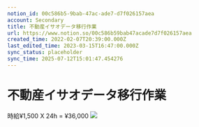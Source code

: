 ```yaml
---
notion_id: 00c586b5-9bab-47ac-ade7-d7f026157aea
account: Secondary
title: 不動産イサオデータ移行作業
url: https://www.notion.so/00c586b59bab47acade7d7f026157aea
created_time: 2022-02-07T20:39:00.000Z
last_edited_time: 2023-03-15T16:47:00.000Z
sync_status: placeholder
sync_time: 2025-07-12T15:01:47.454276
---
```

# 不動産イサオデータ移行作業

時給¥1,500 X 24h = ¥36,000
![](https://prod-files-secure.s3.us-west-2.amazonaws.com/d58fe38c-a9d4-4466-aed9-85604b7b2c6d/0aaa51a5-3c27-4ebd-904c-8101df2242a5/%E3%82%B9%E3%82%AF%E3%83%AA%E3%83%BC%E3%83%B3%E3%82%B7%E3%83%A7%E3%83%83%E3%83%88_2022-02-21_18.00.12.png?X-Amz-Algorithm=AWS4-HMAC-SHA256&X-Amz-Content-Sha256=UNSIGNED-PAYLOAD&X-Amz-Credential=ASIAZI2LB4665LAG42OO%2F20250719%2Fus-west-2%2Fs3%2Faws4_request&X-Amz-Date=20250719T064444Z&X-Amz-Expires=3600&X-Amz-Security-Token=IQoJb3JpZ2luX2VjEIX%2F%2F%2F%2F%2F%2F%2F%2F%2F%2FwEaCXVzLXdlc3QtMiJHMEUCIQDTcYrJd8KIcGQeU9AUJG6S3XJP1WcLNfNVxWPxpdztxAIgEhtm2GhkyvQw5xL1R4jVNpxDmZI0Cs5t%2BDkhAlHbYf0qiAQInv%2F%2F%2F%2F%2F%2F%2F%2F%2F%2FARAAGgw2Mzc0MjMxODM4MDUiDCQjQg3dxj8G2uAPeCrcA8hQp1dG5Q%2BDMbEog%2Bpo7HH2CZuwmfy5gRzVW9iaywy9h1NhMYiAGcpu2oZOG4vvoXA9AyDFPzOxFZrk4RP9N7aJi0xuZprx%2BeCMpQxFuFJqVZrb851mC69fq8L9AcQXaYwbUyfWVtEudYQFiKbtqc0MOJJMAdoTBYCSo9gTLLN5ktbsFBFKuU5OWjrE6HrGgRaGuRvYvFzQ8xG2cj1pyTm2B81a5TUsPdDpHdXjpHfa8r2vqAIpuMRGiTWJtQW227%2F%2BaFJ4VFR6Oz1zMTAEs1Exvfwa9GVOzIPm7W9DXlPhmZt1PYEydvy54duwonC3%2F7qMnWgYH%2FiIBfMvUo%2FGEYzgnJiaNe%2F9ByMKq%2BVqtFfPRarcpt1V%2FInVFR2vzugZ42ur%2FmImoXlzwRO%2BU6TWRJtUzJIImX1lgoSTebB5TlDguOsvh1SRMM8y5aE0mRY4Kx%2BdEb5saMQTNAwzwQKDrUwAsesQ9zHSTP%2BbqNVLkkoiLiqhZXNicvknhmUYi%2BoZ6cPk7%2FhIlm4Vlp5xxwU2l0Kl0hCu99VSqJCuVDrf9d7qifUke4FEhhvabvut2dACaxOYb3M1syAYLwkqQmr0vVJ8blpTbEamdyGqW73ytcFY5zJZXoxNEEsIad2fMNLF7MMGOqUBV17CBaFWg0kyaZnr74C0DizM2sxZMjR9LfqEgxM82zogveZtRiepBFmsAgIf4k87JGS0DPmx1f17mxI%2FIvmJdYe7uLTz7fR3LsPtKt6oZSllGqBZHqkiXrxrCrbDt8tRRKVVE16cAyDlwGIlD%2BuIuVmNed0ZbCguGw3KWp66qEWQ44vICoepVvmWd347%2FDLcubD0O9ZVkACWWePhigtWDdR1%2B%2FzF&X-Amz-Signature=284bb9537ae1bb3f968fc1b50d391759d044d24c6599f873077c7da62c0b8769&X-Amz-SignedHeaders=host&x-amz-checksum-mode=ENABLED&x-id=GetObject)